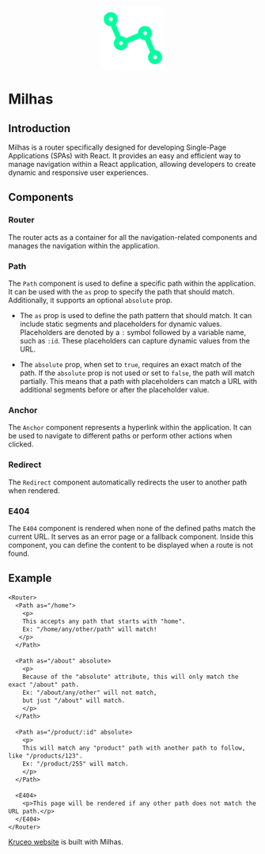 <div align="center">

<img width="128px" height="128px" src="icon.png" alt="icon">

</div>

# **Milhas**

## **Introduction**

Milhas is a router specifically designed for developing Single-Page Applications (SPAs) with React. It provides an easy and efficient way to manage navigation within a React application, allowing developers to create dynamic and responsive user experiences.

## **Components**

### **Router**

The router acts as a container for all the navigation-related components and manages the navigation within the application.

### **Path**

The `Path` component is used to define a specific path within the application. It can be used with the `as` prop to specify the path that should match. Additionally, it supports an optional `absolute` prop.

- The `as` prop is used to define the path pattern that should match. It can include static segments and placeholders for dynamic values. Placeholders are denoted by a `:` symbol followed by a variable name, such as `:id`. These placeholders can capture dynamic values from the URL.

- The `absolute` prop, when set to `true`, requires an exact match of the path. If the `absolute` prop is not used or set to `false`, the path will match partially. This means that a path with placeholders can match a URL with additional segments before or after the placeholder value.

### **Anchor**

The `Anchor` component represents a hyperlink within the application. It can be used to navigate to different paths or perform other actions when clicked.

### **Redirect**

The `Redirect` component automatically redirects the user to another path when rendered.

### **E404**

The `E404` component is rendered when none of the defined paths match the current URL. It serves as an error page or a fallback component. Inside this component, you can define the content to be displayed when a route is not found.

## **Example**

```tsx
<Router>
  <Path as="/home">
    <p>
    This accepts any path that starts with "home".
    Ex: "/home/any/other/path" will match!
   </p>
  </Path>

  <Path as="/about" absolute>
    <p>
    Because of the "absolute" attribute, this will only match the exact "/about" path.
    Ex: "/about/any/other" will not match, 
    but just "/about" will match.
    </p>
  </Path>

  <Path as="/product/:id" absolute>
    <p>
    This will match any "product" path with another path to follow, like "/products/123".
    Ex: "/product/255" will match.
    </p>
  </Path>

  <E404>
    <p>This page will be rendered if any other path does not match the URL path.</p>
  </E404>
</Router>
```

<a href="https://kruceo.com">Kruceo website</a> is built with Milhas.